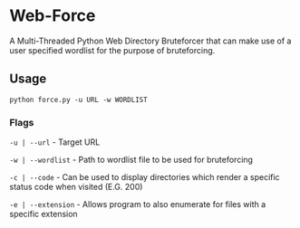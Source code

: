 # Web-Force

A Multi-Threaded Python Web Directory Bruteforcer that can make use of a user specified wordlist for the purpose of bruteforcing.

## Usage

`python force.py -u URL -w WORDLIST`

### Flags

`-u | --url` - Target URL

`-w | --wordlist` - Path to wordlist file to be used for bruteforcing

`-c | --code` - Can be used to display directories which render a specific status code when visited (E.G. 200)

`-e | --extension` - Allows program to also enumerate for files with a specific extension
